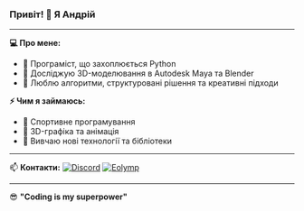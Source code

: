 ### Привіт! 👋 Я Андрій

---

**💻 Про мене:**
- 🔹 Програміст, що захоплюється Python
- 🔹 Досліджую 3D-моделювання в Autodesk Maya та Blender
- 🔹 Люблю алгоритми, структуровані рішення та креативні підходи

**⚡ Чим я займаюсь:**
- 🚀 Спортивне програмування
- 🎨 3D-графіка та анімація
- 🎯 Вивчаю нові технології та бібліотеки

---

📫 **Контакти:**
[![Discord](https://img.shields.io/badge/Discord-5865F2?style=for-the-badge&logo=discord&logoColor=white)](https://discord.com/users/твій_нікнейм)
[![Eolymp](https://img.shields.io/badge/EOlymp-008000?style=for-the-badge&logo=codeforces&logoColor=white)](https://basecamp.eolymp.com/en/users/user986053)

---

😎 **"Coding is my superpower"**
